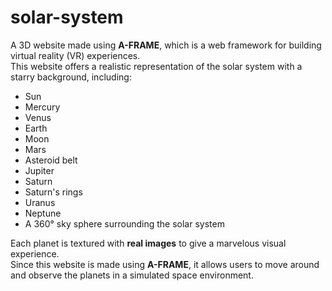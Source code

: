 # solar-system
A 3D website made using **A-FRAME**, which is a web framework for building virtual reality (VR) experiences.  
This website offers a realistic representation of the solar system with a starry background, including:
- Sun
- Mercury
- Venus
- Earth
- Moon
- Mars
- Asteroid belt
- Jupiter
- Saturn
- Saturn's rings
- Uranus
- Neptune
- A 360° sky sphere surrounding the solar system

Each planet is textured with **real images** to give a marvelous visual experience.  
Since this website is made using **A-FRAME**, it allows users to move around and observe the planets in a simulated space environment.

